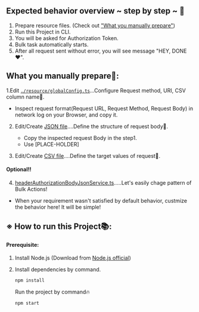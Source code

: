 ## Expected behavior overview ~ step by step ~ 📝
1. Prepare resource files. (Check out ["What you manually prepare"](https://github.com/hibiki-shibata/bulk-action-for-daily-task-automation/blob/main/README.md#what-you-manually-prepare))
2. Run this Project in CLI.
3. You will be asked for Authorization Token.
4. Bulk task automatically starts.
5. After all request sent without error, you will see message "HEY, DONE❤️".



##



## What you manually prepare📝:
1.Edit [`./resource/globalConfig.ts`](https://github.com/hibiki-shibata/bulk-action-for-daily-task-automation/blob/main/resource/globalConfig.ts)...Configure Request method, URI, CSV column name🔧.
   - Inspect request format(Request URL, Request Method, Request Body) in network log on your Browser, and copy it.

2. Edit/Create [JSON file](https://github.com/hibiki-shibata/bulk-action-for-daily-task-automation/blob/main/resource/request-body.json)....Define the structure of request body📝.
   - Copy the inspected request Body in the step1.
   - Use [PLACE-HOLDER]
   
3. Edit/Create [CSV file](https://github.com/hibiki-shibata/bulk-action-for-daily-task-automation/blob/main/resource/target-values.csv)....Define the target values of request📝.

#### Optional‼️
4. [headerAuthorizationBodyJsonService.ts](https://github.com/hibiki-shibata/bulk-action-for-daily-task-automation/blob/main/src/service/headerAuthorizationBodyJsonService.ts).....Let's easily chage pattern of Bulk Actions!
- When your requirement wasn't satisfied by default behavior, custmize the behavior here! It will be simple!



##


##  ※ How to run this Project📚:
#### Prerequisite:
1. Install Node.js (Download from [Node.js official](https://nodejs.org/en/download))
2. Install dependencies by command.
    ```bash 
    npm install
    ```
    
    Run the project by command🔥
    ```bash
    npm start
    ```







